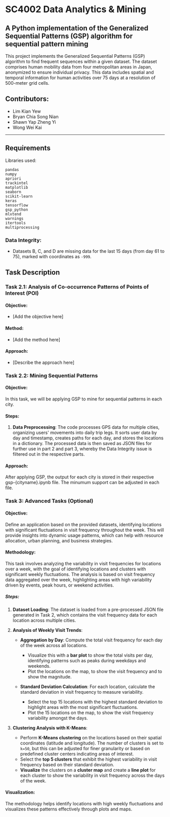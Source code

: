 # SC4002 Data Analytics & Mining 

## A Python implementation of the Generalized Sequential Patterns (GSP) algorithm for sequential pattern mining

This project implements the Generalized Sequential Patterns (GSP) algorithm to find frequent sequences within a given
dataset. The dataset comprises human mobility data from four metropolitan areas in Japan, anonymized to ensure individual privacy. 
This data includes spatial and temporal information for human activities over 75 days at a resolution of 500-meter grid cells.

## Contributors:
- Lim Kian Yew
- Bryan Chia Song Nian
- Shawn Yap Zheng Yi
- Wong Wei Kai
---

## Requirements

Libraries used:
```
pandas
numpy
apriori
trackintel
matplotlib
seaborn
scikit-learn
keras
tensorflow
gsp_python
mlxtend
warnings
itertools
multiprocessing
```

### Data Integrity:
- Datasets B, C, and D are missing data for the last 15 days (from day 61 to 75), marked with coordinates as `-999`.

## Task Description

### Task 2.1: Analysis of Co-occurrence Patterns of Points of Interest (POI)
#### Objective:
- [Add the objective here]

#### Method:
- [Add the method here]

#### Approach:
- [Describe the approach here]

### Task 2.2: Mining Sequential Patterns
#### Objective:
In this task, we will be applying GSP to mine for sequential patterns in each city.

#### Steps:
1. **Data Preprocessing**: 
The code processes GPS data for multiple cities, organizing users' movements into daily trip legs.
It sorts user data by day and timestamp, creates paths for each day, and stores the locations in a dictionary.
The processed data is then saved as JSON files for further use in part 2 and part 3, whereby the Data Integrity issue is filtered out in the respective parts.

#### Approach:
After applying GSP, the output for each city is stored in their respective gsp-{cityname}.ipynb file. The minumum support can be adjusted in each file.

### Task 3: Advanced Tasks (Optional)
#### Objective:
Define an application based on the provided datasets, identifying locations with significant fluctuations in visit frequency throughout the week. This will provide insights into dynamic usage patterns, which can help with resource allocation, urban planning, and business strategies.

#### Methodology:
This task involves analyzing the variability in visit frequencies for locations over a week, with the goal of identifying locations and clusters with significant weekly fluctuations. The analysis is based on visit frequency data aggregated over the week, highlighting areas with high variability driven by events, peak hours, or weekend activities.

##### Steps:
1. **Dataset Loading**:
   The dataset is loaded from a pre-processed JSON file generated in Task 2, which contains the visit frequency data for each location across multiple cities.

2. **Analysis of Weekly Visit Trends**:
   - **Aggregation by Day**: Compute the total visit frequency for each day of the week across all locations.
     - Visualize this with a **bar plot** to show the total visits per day, identifying patterns such as peaks during weekdays and weekends.
     - Plot the locations on the map, to show the visit frequency and to show the magnitude.

   - **Standard Deviation Calculation**: For each location, calculate the standard deviation in visit frequency to measure variability.
     - Select the top 15 locations with the highest standard deviation to highlight areas with the most significant fluctuations.
     - Plot the 15 locations on the map, to show the visit frequency variability amongst the days.

3. **Clustering Analysis with K-Means**:
   - Perform **K-Means clustering** on the locations based on their spatial coordinates (latitude and longitude). The number of clusters is set to `k=50`, but this can be adjusted for finer granularity or based on predefined cluster centers indicating areas of interest.
   - Select the **top 5 clusters** that exhibit the highest variability in visit frequency based on their standard deviation.
   - **Visualize** the clusters on a **cluster map** and create a **line plot** for each cluster to show the variability in visit frequency across the days of the week.
#### Visualization:
The methodology helps identify locations with high weekly fluctuations and visualizes these patterns effectively through plots and maps.
